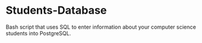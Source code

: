 # Students-Database
Bash script that uses SQL to enter information about your computer science students into PostgreSQL.
